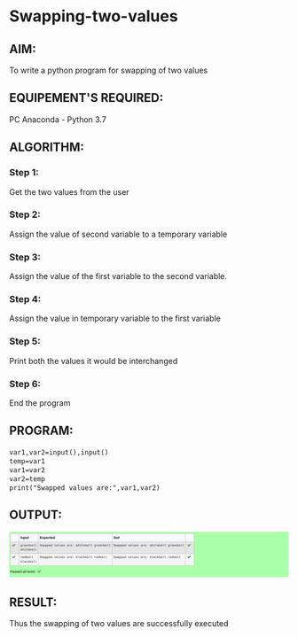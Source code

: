 # Swapping-two-values
## AIM:
To write a python program for swapping of two values
## EQUIPEMENT'S REQUIRED: 
PC
Anaconda - Python 3.7
## ALGORITHM: 
### Step 1:
Get the two values from the user
### Step 2: 
Assign the value of second variable to a temporary variable 
### Step 3: 
Assign the value of the first variable to the second variable.
### Step 4:  
Assign the value in temporary variable to the first variable
### Step 5: 
Print both the values it would be interchanged
### Step 6: 
End the program
## PROGRAM:
```
var1,var2=input(),input()
temp=var1
var1=var2
var2=temp
print("Swapped values are:",var1,var2)
```
## OUTPUT:
!['OUTPUT'](/swapping.png)

## RESULT:
Thus the swapping of two values are successfully executed



